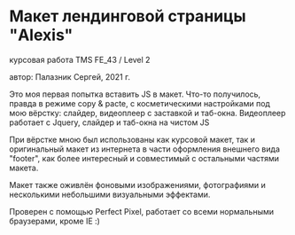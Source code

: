 ﻿# Макет лендинговой страницы "Alexis"

курсовая работа TMS FE_43 / Level 2

автор: Палазник Сергей, 2021 г.

Это моя первая попытка вставить JS в макет. Что-то получилось, 
правда в режиме copy & pacte, с косметическими настройками 
под мою вёрстку: слайдер, видеоплеер с заставкой и таб-окна.
Видеоплеер работает с Jquery, слайдер и таб-окна на чистом JS

При вёрстке мною был использованы как курсовой макет, так и оригинальный макет
из интернета в части оформления внешнего вида "footer", как более интересный
и совместимый с остальными частями макета.

Макет также оживлён фоновыми изображениями, 
фотографиями и несколькими небольшими визуальными эффектами.

Проверен с помощью Perfect Pixel, работает со всеми нормальными браузерами, кроме IE :)